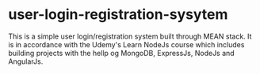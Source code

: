 # user-login-registration-sysytem
This is a simple user login/registration system built through MEAN stack.
It is in accordance with the Udemy's Learn NodeJs course which includes building projects with the hellp og MongoDB, ExpressJs, NodeJs and AngularJs.
